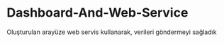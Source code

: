 # Dashboard-And-Web-Service
Oluşturulan arayüze web servis kullanarak, verileri  göndermeyi sağladık
